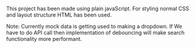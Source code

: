 This project has been made using plain javaScript. For styling normal CSS and layout structure HTML has been used.

Note: Currently mock data is getting used to making a dropdown. If We have to do API call then implementation of debouncing will make search functionality more performant.